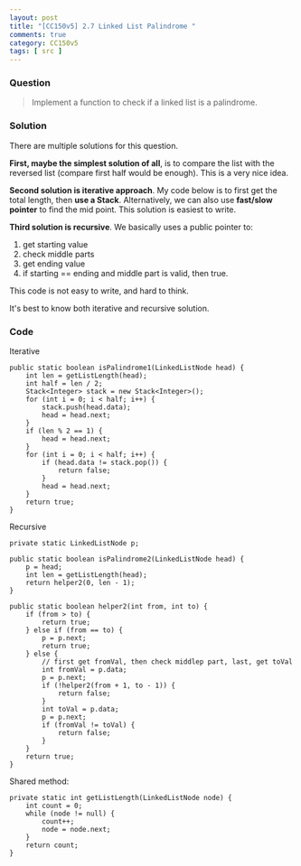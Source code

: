 ```yaml
---
layout: post
title: "[CC150v5] 2.7 Linked List Palindrome "
comments: true
category: CC150v5
tags: [ src ]
---
```


### Question

> Implement a function to check if a linked list is a palindrome. 

### Solution

There are multiple solutions for this question. 

__First, maybe the simplest solution of all__, is to compare the list with the reversed list (compare first half would be enough). This is a very nice idea. 

__Second solution is iterative approach__. My code below is to first get the total length, then __use a Stack__. Alternatively, we can also use __fast/slow pointer__ to find the mid point. This solution is easiest to write. 

__Third solution is recursive__. We basically uses a public pointer to: 

1. get starting value
1. check middle parts
1. get ending value
1. if starting == ending and middle part is valid, then true.

This code is not easy to write, and hard to think. 

It's best to know both iterative and recursive solution. 

### Code

Iterative

	public static boolean isPalindrome1(LinkedListNode head) {
		int len = getListLength(head);
		int half = len / 2;
		Stack<Integer> stack = new Stack<Integer>();
		for (int i = 0; i < half; i++) {
			stack.push(head.data);
			head = head.next;
		}
		if (len % 2 == 1) {
			head = head.next;
		}
		for (int i = 0; i < half; i++) {
			if (head.data != stack.pop()) {
				return false;
			}
			head = head.next;
		}
		return true;
	}

Recursive

	private static LinkedListNode p;

	public static boolean isPalindrome2(LinkedListNode head) {
		p = head;
		int len = getListLength(head);
		return helper2(0, len - 1);
	}

	public static boolean helper2(int from, int to) {
		if (from > to) {
			return true;
		} else if (from == to) {
			p = p.next;
			return true;
		} else {
			// first get fromVal, then check middlep part, last, get toVal
			int fromVal = p.data;
			p = p.next;
			if (!helper2(from + 1, to - 1)) {
				return false;
			}
			int toVal = p.data;
			p = p.next;
			if (fromVal != toVal) {
				return false;
			}
		}
		return true;
	}

Shared method:

	private static int getListLength(LinkedListNode node) {
		int count = 0;
		while (node != null) {
			count++;
			node = node.next;
		}
		return count;
	}
